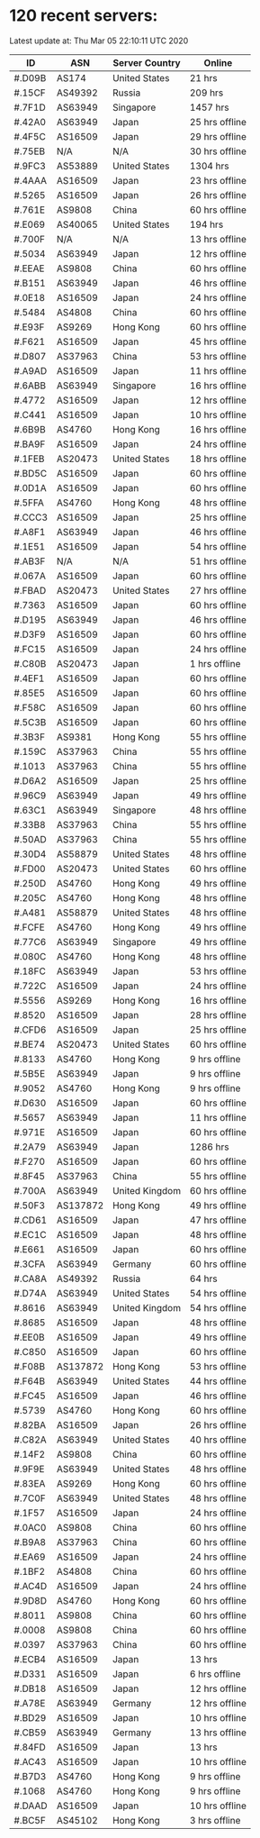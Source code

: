 # 120 recent servers:

Latest update at: Thu Mar 05 22:10:11 UTC 2020

| ID | ASN | Server Country | Online |
| -- | --- | -------------- | ------ |
| #.D09B | AS174 | United States | 21 hrs |
| #.15CF | AS49392 | Russia | 209 hrs |
| #.7F1D | AS63949 | Singapore | 1457 hrs |
| #.42A0 | AS63949 | Japan | 25 hrs offline |
| #.4F5C | AS16509 | Japan | 29 hrs offline |
| #.75EB | N/A | N/A | 30 hrs offline |
| #.9FC3 | AS53889 | United States | 1304 hrs |
| #.4AAA | AS16509 | Japan | 23 hrs offline |
| #.5265 | AS16509 | Japan | 26 hrs offline |
| #.761E | AS9808 | China | 60 hrs offline |
| #.E069 | AS40065 | United States | 194 hrs |
| #.700F | N/A | N/A | 13 hrs offline |
| #.5034 | AS63949 | Japan | 12 hrs offline |
| #.EEAE | AS9808 | China | 60 hrs offline |
| #.B151 | AS63949 | Japan | 46 hrs offline |
| #.0E18 | AS16509 | Japan | 24 hrs offline |
| #.5484 | AS4808 | China | 60 hrs offline |
| #.E93F | AS9269 | Hong Kong | 60 hrs offline |
| #.F621 | AS16509 | Japan | 45 hrs offline |
| #.D807 | AS37963 | China | 53 hrs offline |
| #.A9AD | AS16509 | Japan | 11 hrs offline |
| #.6ABB | AS63949 | Singapore | 16 hrs offline |
| #.4772 | AS16509 | Japan | 12 hrs offline |
| #.C441 | AS16509 | Japan | 10 hrs offline |
| #.6B9B | AS4760 | Hong Kong | 16 hrs offline |
| #.BA9F | AS16509 | Japan | 24 hrs offline |
| #.1FEB | AS20473 | United States | 18 hrs offline |
| #.BD5C | AS16509 | Japan | 60 hrs offline |
| #.0D1A | AS16509 | Japan | 60 hrs offline |
| #.5FFA | AS4760 | Hong Kong | 48 hrs offline |
| #.CCC3 | AS16509 | Japan | 25 hrs offline |
| #.A8F1 | AS63949 | Japan | 46 hrs offline |
| #.1E51 | AS16509 | Japan | 54 hrs offline |
| #.AB3F | N/A | N/A | 51 hrs offline |
| #.067A | AS16509 | Japan | 60 hrs offline |
| #.FBAD | AS20473 | United States | 27 hrs offline |
| #.7363 | AS16509 | Japan | 60 hrs offline |
| #.D195 | AS63949 | Japan | 46 hrs offline |
| #.D3F9 | AS16509 | Japan | 60 hrs offline |
| #.FC15 | AS16509 | Japan | 24 hrs offline |
| #.C80B | AS20473 | Japan | 1 hrs offline |
| #.4EF1 | AS16509 | Japan | 60 hrs offline |
| #.85E5 | AS16509 | Japan | 60 hrs offline |
| #.F58C | AS16509 | Japan | 60 hrs offline |
| #.5C3B | AS16509 | Japan | 60 hrs offline |
| #.3B3F | AS9381 | Hong Kong | 55 hrs offline |
| #.159C | AS37963 | China | 55 hrs offline |
| #.1013 | AS37963 | China | 55 hrs offline |
| #.D6A2 | AS16509 | Japan | 25 hrs offline |
| #.96C9 | AS63949 | Japan | 49 hrs offline |
| #.63C1 | AS63949 | Singapore | 48 hrs offline |
| #.33B8 | AS37963 | China | 55 hrs offline |
| #.50AD | AS37963 | China | 55 hrs offline |
| #.30D4 | AS58879 | United States | 48 hrs offline |
| #.FD00 | AS20473 | United States | 60 hrs offline |
| #.250D | AS4760 | Hong Kong | 49 hrs offline |
| #.205C | AS4760 | Hong Kong | 48 hrs offline |
| #.A481 | AS58879 | United States | 48 hrs offline |
| #.FCFE | AS4760 | Hong Kong | 49 hrs offline |
| #.77C6 | AS63949 | Singapore | 49 hrs offline |
| #.080C | AS4760 | Hong Kong | 48 hrs offline |
| #.18FC | AS63949 | Japan | 53 hrs offline |
| #.722C | AS16509 | Japan | 24 hrs offline |
| #.5556 | AS9269 | Hong Kong | 16 hrs offline |
| #.8520 | AS16509 | Japan | 28 hrs offline |
| #.CFD6 | AS16509 | Japan | 25 hrs offline |
| #.BE74 | AS20473 | United States | 60 hrs offline |
| #.8133 | AS4760 | Hong Kong | 9 hrs offline |
| #.5B5E | AS63949 | Japan | 9 hrs offline |
| #.9052 | AS4760 | Hong Kong | 9 hrs offline |
| #.D630 | AS16509 | Japan | 60 hrs offline |
| #.5657 | AS63949 | Japan | 11 hrs offline |
| #.971E | AS16509 | Japan | 60 hrs offline |
| #.2A79 | AS63949 | Japan | 1286 hrs |
| #.F270 | AS16509 | Japan | 60 hrs offline |
| #.8F45 | AS37963 | China | 55 hrs offline |
| #.700A | AS63949 | United Kingdom | 60 hrs offline |
| #.50F3 | AS137872 | Hong Kong | 49 hrs offline |
| #.CD61 | AS16509 | Japan | 47 hrs offline |
| #.EC1C | AS16509 | Japan | 48 hrs offline |
| #.E661 | AS16509 | Japan | 60 hrs offline |
| #.3CFA | AS63949 | Germany | 60 hrs offline |
| #.CA8A | AS49392 | Russia | 64 hrs |
| #.D74A | AS63949 | United States | 54 hrs offline |
| #.8616 | AS63949 | United Kingdom | 54 hrs offline |
| #.8685 | AS16509 | Japan | 48 hrs offline |
| #.EE0B | AS16509 | Japan | 49 hrs offline |
| #.C850 | AS16509 | Japan | 60 hrs offline |
| #.F08B | AS137872 | Hong Kong | 53 hrs offline |
| #.F64B | AS63949 | United States | 44 hrs offline |
| #.FC45 | AS16509 | Japan | 46 hrs offline |
| #.5739 | AS4760 | Hong Kong | 60 hrs offline |
| #.82BA | AS16509 | Japan | 26 hrs offline |
| #.C82A | AS63949 | United States | 40 hrs offline |
| #.14F2 | AS9808 | China | 60 hrs offline |
| #.9F9E | AS63949 | United States | 48 hrs offline |
| #.83EA | AS9269 | Hong Kong | 60 hrs offline |
| #.7C0F | AS63949 | United States | 48 hrs offline |
| #.1F57 | AS16509 | Japan | 24 hrs offline |
| #.0AC0 | AS9808 | China | 60 hrs offline |
| #.B9A8 | AS37963 | China | 60 hrs offline |
| #.EA69 | AS16509 | Japan | 24 hrs offline |
| #.1BF2 | AS4808 | China | 60 hrs offline |
| #.AC4D | AS16509 | Japan | 24 hrs offline |
| #.9D8D | AS4760 | Hong Kong | 60 hrs offline |
| #.8011 | AS9808 | China | 60 hrs offline |
| #.0008 | AS9808 | China | 60 hrs offline |
| #.0397 | AS37963 | China | 60 hrs offline |
| #.ECB4 | AS16509 | Japan | 13 hrs |
| #.D331 | AS16509 | Japan | 6 hrs offline |
| #.DB18 | AS16509 | Japan | 12 hrs offline |
| #.A78E | AS63949 | Germany | 12 hrs offline |
| #.BD29 | AS16509 | Japan | 10 hrs offline |
| #.CB59 | AS63949 | Germany | 13 hrs offline |
| #.84FD | AS16509 | Japan | 13 hrs |
| #.AC43 | AS16509 | Japan | 10 hrs offline |
| #.B7D3 | AS4760 | Hong Kong | 9 hrs offline |
| #.1068 | AS4760 | Hong Kong | 9 hrs offline |
| #.DAAD | AS16509 | Japan | 10 hrs offline |
| #.BC5F | AS45102 | Hong Kong | 3 hrs offline |

